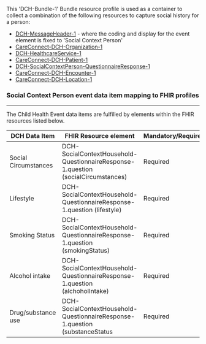 This 'DCH-Bundle-1' Bundle resource profile is used as a container to collect a combination of the following resources to capture social history for a person:

- [DCH-MessageHeader-1] - where the coding and display for the event element is fixed to 'Social Context Person'
- [CareConnect-DCH-Organization-1]
- [DCH-HealthcareService-1]
- [CareConnect-DCH-Patient-1]
- [DCH-SocialContextPerson-QuestionnaireResponse-1]
- [CareConnect-DCH-Encounter-1]
- [CareConnect-DCH-Location-1]

### Social Context Person event data item mapping to FHIR profiles ###
----------
The Child Health Event data items are fulfilled by elements within the FHIR resources listed below.
                                                                                                   
| DCH Data Item        | FHIR Resource element                                                             | Mandatory/Required/Optional |
|----------------------|-----------------------------------------------------------------------------------|-----------------------------|
| Social Circumstances | DCH-SocialContextHousehold-QuestionnaireResponse-1.question (socialCircumstances) | Required                    |
| Lifestyle            | DCH-SocialContextHousehold-QuestionnaireResponse-1.question (lifestyle)           | Required                    |
| Smoking Status       | DCH-SocialContextHousehold-QuestionnaireResponse-1.question (smokingStatus)       | Required                    |
| Alcohol intake       | DCH-SocialContextHousehold-QuestionnaireResponse-1.question (alchoholIntake)      | Required                    |
| Drug/substance use   | DCH-SocialContextHousehold-QuestionnaireResponse-1.question (substanceStatus      | Required                    |

[DCH-MessageHeader-1]:dch-messageheader-1.html
[CareConnect-DCH-Organization-1]:careconnect-dch-organization-1.html
[CareConnect-DCH-Patient-1]:careconnect-dch-patient-1.html
[CareConnect-DCH-Encounter-1]:careconnect-dch-encounter-1.html
[DCH-SocialContextPerson-QuestionnaireResponse-1]:dch-socialcontextperson-questionnaireresponse-1.html
[CareConnect-DCH-Location-1]:careconnect-dch-location-1.html
[DCH-HealthcareService-1]:dch-healthcareservice-1.html

